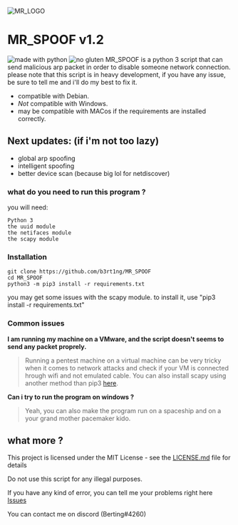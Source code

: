 ![MR_LOGO](https://i.imgur.com/BqnGkVK.png)

# MR_SPOOF v1.2
![made with python](https://forthebadge.com/images/badges/made-with-python.svg) 
![no gluten](https://forthebadge.com/images/badges/gluten-free.svg) 
MR_SPOOF is a python 3 script that can send malicious arp packet in order to disable someone network connection.
please note that this script is in heavy development, if you have any issue, be sure to tell me and i'll do my best to fix it.

- compatible with Debian.
- *Not* compatible with Windows.
- may be compatible with MACos if the requirements are installed correctly.

## Next updates: (if i'm not too lazy)

* global arp spoofing
* intelligent spoofing
* better device scan (because big lol for netdiscover)

### what do you need to run this program ?

you will need:
```
Python 3
the uuid module
the netifaces module
the scapy module
```

### Installation

```
git clone https://github.com/b3rt1ng/MR_SPOOF
cd MR_SPOOF
python3 -m pip3 install -r requirements.txt
```
you may get some issues with the scapy module. to install it, use "pip3 install -r requirements.txt"

### Common issues

__I am running my machine on a VMware, and the script doesn't seems to send any packet proprely.__ 
> Running a pentest machine on a virtual machine can be very tricky when it comes to network attacks and check if your VM is connected hrough wifi and not emulated cable. You can also install scapy using another method than pip3 [here](https://scapy.net/download/). 

__Can i try to run the program on windows ?__
> Yeah, you can also make the program run on a spaceship and on a your grand mother pacemaker kido. 

## what more ?

This project is licensed under the MIT License - see the [LICENSE.md](LICENSE.md) file for details

Do not use this script for any illegal purposes.

If you have any kind of error, you can tell me your problems right here [Issues](https://github.com/b3rt1ng/MR_SPOOF/issues)

You can contact me on discord (Berting#4260)
